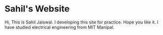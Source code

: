 # Sahil's Website

Hi, This is Sahil Jaiswal. I developing this site for practice. Hope you like it.
I have studied electrical engineering from MIT Manipal.